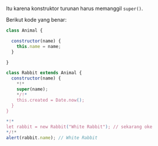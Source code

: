 Itu karena konstruktor turunan harus memanggil `super()`.

Berikut kode yang benar:

```js run
class Animal {

  constructor(name) {
    this.name = name;
  }

}

class Rabbit extends Animal {
  constructor(name) {
    *!*
    super(name);
    */!*
    this.created = Date.now();
  }
}

*!*
let rabbit = new Rabbit("White Rabbit"); // sekarang oke
*/!*
alert(rabbit.name); // White Rabbit
```
